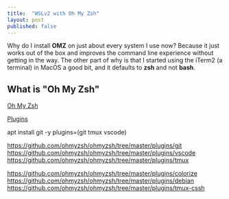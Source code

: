 ```yaml
---
title:  "WSLv2 with Oh My Zsh"
layout: post
published: false
---
```


Why do I install **OMZ** on just about every system I use now? Because it just works out of the box and improves the command line experience without getting in the way. The other part of why is that I started using the iTerm2 (a terminal) in MacOS a good bit, and it defaults to **zsh** and not **bash**.

## What is "Oh My Zsh"

[Oh My Zsh](https://ohmyz.sh/#install)

[Plugins](https://github.com/ohmyzsh/ohmyzsh/wiki/Plugins)

apt install git -y
plugins=(git tmux vscode)

https://github.com/ohmyzsh/ohmyzsh/tree/master/plugins/git
https://github.com/ohmyzsh/ohmyzsh/tree/master/plugins/vscode
https://github.com/ohmyzsh/ohmyzsh/tree/master/plugins/tmux


https://github.com/ohmyzsh/ohmyzsh/tree/master/plugins/colorize
https://github.com/ohmyzsh/ohmyzsh/tree/master/plugins/debian
https://github.com/ohmyzsh/ohmyzsh/tree/master/plugins/tmux-cssh
